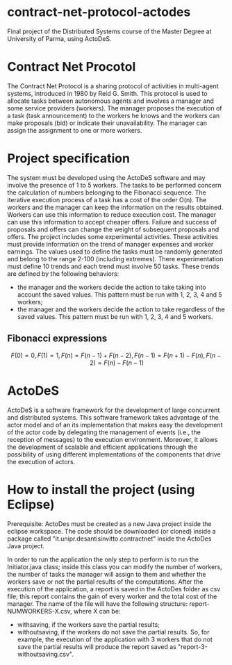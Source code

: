 # contract-net-protocol-actodes
Final project of the Distributed Systems course of the Master Degree at University of Parma, using ActoDeS.

# Contract Net Procotol
The Contract Net Protocol is a sharing protocol of activities in multi-agent systems, introduced in 1980 by Reid G. Smith. This protocol is
used to allocate tasks between autonomous agents and involves a manager and some service providers (workers). The manager proposes the execution of a task (task announcement) to the workers he knows and the workers can make proposals (bid) or indicate their unavailability. The manager can assign the assignment to one or more workers.

# Project specification
The system must be developed using the ActoDeS software and may involve the presence of 1 to 5 workers. The tasks to be performed concern the calculation of numbers belonging to the Fibonacci sequence. The iterative execution process of a task has a cost of the order O(n). The workers and the manager can keep the information on the results obtained. Workers can use this information to reduce execution cost. The manager can use this information to accept cheaper offers. Failure and success of proposals and offers can change the weight of subsequent proposals and offers. The project includes some experimental activities. These activities must provide information on the trend of manager expenses and worker earnings. The values used to define the tasks must be randomly generated and belong to the range 2-100 (including extremes). There experimentation must define 10 trends and each trend must involve 50 tasks. These trends are defined by the following behaviors:
  - the manager and the workers decide the action to take taking into account the saved values. This pattern must be run with 1, 2, 3, 4 and 5 workers;
  - the manager and the workers decide the action to take regardless of the saved values. This pattern must be run with 1, 2, 3, 4 and 5 workers.
 
## Fibonacci expressions
```math
 F(0) = 0,    
 F(1) = 1,    
 F(n) = F(n-1) + F(n-2),    
 F(n-1) = F(n+1) - F(n),    
 F(n-2) = F(n) - F(n-1)
```
# ActoDeS
ActoDeS is a software framework for the development of large concurrent and distributed systems. This software framework takes advantage of the actor model and of an its implementation that makes easy the development of the actor code by delegating the management of events (i.e., the reception of messages) to the execution environment. Moreover, it allows the development of scalable and efficient applications through the possibility of using different implementations of the components that drive the execution of actors.

# How to install the project (using Eclipse)
Prerequisite: ActoDes must be created as a new Java project inside the eclipse workspace.
The code should be downloaded (or cloned) inside a package called "it.unipr.desantisinvitto.contractnet" inside the ActoDes Java project.

In order to run the application the only step to perform is to run the Initiator.java class; inside this class you can modify the number of workers, the number of tasks the manager will assign to them and whether the workers save or not the partial results of the computations.
After the execution of the application, a report is saved in the ActoDes folder as csv file; this report contains the gain of every worker and the total cost of the manager. The name of the file will have the following structure: report-NUMWORKERS-X.csv, where X can be:
  - withsaving, if the workers save the partial results;
  - withoutsaving, if the workers do not save the partial results.
So, for example, the execution of the application with 3 workers that do not save the partial results will produce the report saved as "report-3-withoutsaving.csv".
  

